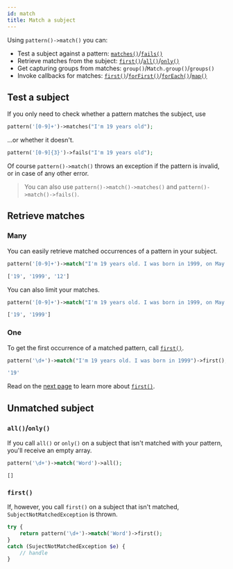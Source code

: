 ```yaml
---
id: match
title: Match a subject
---
```


Using `pattern()->match()` you can:
 - Test a subject against a pattern: [`matches()`](#test-a-subject)/[`fails()`](#test-a-subject)
 - Retrieve matches from the subject: [`first()`](#one)/[`all()`](#many)/[`only()`](#many)
 - Get capturing groups from matches: `group()`/`Match.group()`/`groups()`
 - Invoke callbacks for matches: [`first()`](match-first.md#use-first-with-callback)/[`forFirst()`](match-for-first.md)/[`forEach()`](match-for-each.md)/[`map()`](match-map.md)

## Test a subject

If you only need to check whether a pattern matches the subject, use

```php
pattern('[0-9]+')->matches("I'm 19 years old");
```

...or whether it doesn't.

```php
pattern('[0-9]{3}')->fails("I'm 19 years old");
```

Of course `pattern()->match()` throws an exception if the pattern is invalid, or in case of any other error.

> You can also use `pattern()->match()->matches()` and `pattern()->match()->fails()`.

## Retrieve matches

### Many

You can easily retrieve matched occurrences of a pattern in your subject.

```php
pattern('[0-9]+')->match("I'm 19 years old. I was born in 1999, on May 12")->all();
```
```bash
['19', '1999', '12']
```

You can also limit your matches.

```php
pattern('[0-9]+')->match("I'm 19 years old. I was born in 1999, on May 12")->only(2);
```
```bash
['19', '1999']
```

### One

To get the first occurrence of a matched pattern, call [`first()`](match-first.md).

```php
pattern('\d+')->match("I'm 19 years old. I was born in 1999")->first();
```
```bash
'19'
```

Read on the [next page](match-first.md) to learn more about [`first()`](match-first.md).

## Unmatched subject

### `all()`/`only()`

If you call `all()` or `only()` on a subject that isn't matched with your pattern, you'll receive an empty array.
```php
pattern('\d+')->match('Word')->all();
```
```bash
[]
```

### `first()`

If, however, you call `first()` on a subject that isn't matched, `SubjectNotMatchedException` is thrown.

```php
try {
    return pattern('\d+')->match('Word')->first();
}
catch (SujectNotMatchedException $e) {
    // handle
}
```
